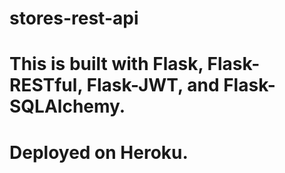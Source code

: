 # stores-rest-api

# This is built with Flask, Flask-RESTful, Flask-JWT, and Flask-SQLAlchemy.

# Deployed on Heroku.
